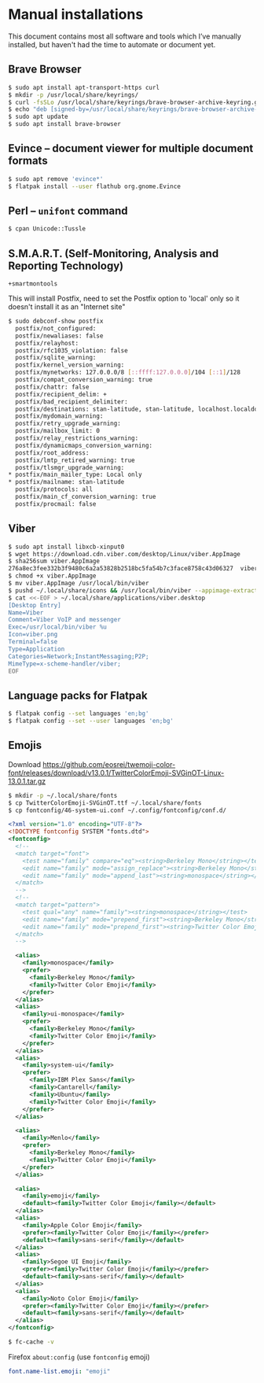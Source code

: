 # Manual installations

This document contains most all software and tools which I’ve manually installed, but haven't had the time to automate or document yet.

## Brave Browser

```bash
$ sudo apt install apt-transport-https curl
$ mkdir -p /usr/local/share/keyrings/
$ curl -fsSLo /usr/local/share/keyrings/brave-browser-archive-keyring.gpg https://brave-browser-apt-release.s3.brave.com/brave-browser-archive-keyring.gpg
$ echo "deb [signed-by=/usr/local/share/keyrings/brave-browser-archive-keyring.gpg arch=amd64] https://brave-browser-apt-release.s3.brave.com/ stable main" | sudo tee /etc/apt/sources.list.d/brave-browser-release.list
$ sudo apt update
$ sudo apt install brave-browser
```

## Evince – document viewer for multiple document formats

```bash
$ sudo apt remove 'evince*'
$ flatpak install --user flathub org.gnome.Evince
```

## Perl – `unifont` command

```bash
$ cpan Unicode::Tussle
```

## S.M.A.R.T. (Self-Monitoring, Analysis and Reporting Technology)

`+smartmontools`

This will install Postfix, need to set the Postfix option to 'local' only so it doesn't install it as an "Internet site"

```bash
$ sudo debconf-show postfix
  postfix/not_configured:
  postfix/newaliases: false
  postfix/relayhost:
  postfix/rfc1035_violation: false
  postfix/sqlite_warning:
  postfix/kernel_version_warning:
  postfix/mynetworks: 127.0.0.0/8 [::ffff:127.0.0.0]/104 [::1]/128
  postfix/compat_conversion_warning: true
  postfix/chattr: false
  postfix/recipient_delim: +
  postfix/bad_recipient_delimiter:
  postfix/destinations: stan-latitude, stan-latitude, localhost.localdomain, localhost
  postfix/mydomain_warning:
  postfix/retry_upgrade_warning:
  postfix/mailbox_limit: 0
  postfix/relay_restrictions_warning:
  postfix/dynamicmaps_conversion_warning:
  postfix/root_address:
  postfix/lmtp_retired_warning: true
  postfix/tlsmgr_upgrade_warning:
* postfix/main_mailer_type: Local only
* postfix/mailname: stan-latitude
  postfix/protocols: all
  postfix/main_cf_conversion_warning: true
  postfix/procmail: false
```

## Viber

```bash
$ sudo apt install libxcb-xinput0
$ wget https://download.cdn.viber.com/desktop/Linux/viber.AppImage
$ sha256sum viber.AppImage
276a8ec3fee332b3f9480c6a2a53828b2518bc5fa54b7c3face8758c43d06327  viber.AppImage
$ chmod +x viber.AppImage
$ mv viber.AppImage /usr/local/bin/viber
$ pushd ~/.local/share/icons && /usr/local/bin/viber --appimage-extract '*.png' && mv squashfs-root/viber.png ./ && rmdir squashfs-root && popd
$ cat <<-EOF > ~/.local/share/applications/viber.desktop
[Desktop Entry]
Name=Viber
Comment=Viber VoIP and messenger
Exec=/usr/local/bin/viber %u
Icon=viber.png
Terminal=false
Type=Application
Categories=Network;InstantMessaging;P2P;
MimeType=x-scheme-handler/viber;
EOF
```

## Language packs for Flatpak

```bash
$ flatpak config --set languages 'en;bg'
$ flatpak config --set --user languages 'en;bg'
```

## Emojis

Download https://github.com/eosrei/twemoji-color-font/releases/download/v13.0.1/TwitterColorEmoji-SVGinOT-Linux-13.0.1.tar.gz

```bash
$ mkdir -p ~/.local/share/fonts
$ cp TwitterColorEmoji-SVGinOT.ttf ~/.local/share/fonts
$ cp fontconfig/46-system-ui.conf ~/.config/fontconfig/conf.d/
```

```xml
<?xml version="1.0" encoding="UTF-8"?>
<!DOCTYPE fontconfig SYSTEM "fonts.dtd">
<fontconfig>
  <!--
  <match target="font">
    <test name="family" compare="eq"><string>Berkeley Mono</string></test>
    <edit name="family" mode="assign_replace"><string>Berkeley Mono</string></edit>
    <edit name="family" mode="append_last"><string>monospace</string></edit>
  </match>
  -->
  <!--
  <match target="pattern">
    <test qual="any" name="family"><string>monospace</string></test>
    <edit name="family" mode="prepend_first"><string>Berkeley Mono</string></edit>
    <edit name="family" mode="prepend_first"><string>Twitter Color Emoji</string></edit>
  </match>
  -->

  <alias>
    <family>monospace</family>
    <prefer>
      <family>Berkeley Mono</family>
      <family>Twitter Color Emoji</family>
    </prefer>
  </alias>
  <alias>
    <family>ui-monospace</family>
    <prefer>
      <family>Berkeley Mono</family>
      <family>Twitter Color Emoji</family>
    </prefer>
  </alias>
  <alias>
    <family>system-ui</family>
    <prefer>
      <family>IBM Plex Sans</family>
      <family>Cantarell</family>
      <family>Ubuntu</family>
      <family>Twitter Color Emoji</family>
    </prefer>
  </alias>

  <alias>
    <family>Menlo</family>
    <prefer>
      <family>Berkeley Mono</family>
      <family>Twitter Color Emoji</family>
    </prefer>
  </alias>

  <alias>
    <family>emoji</family>
    <default><family>Twitter Color Emoji</family></default>
  </alias>
  <alias>
    <family>Apple Color Emoji</family>
    <prefer><family>Twitter Color Emoji</family></prefer>
    <default><family>sans-serif</family></default>
  </alias>
  <alias>
    <family>Segoe UI Emoji</family>
    <prefer><family>Twitter Color Emoji</family></prefer>
    <default><family>sans-serif</family></default>
  </alias>
  <alias>
    <family>Noto Color Emoji</family>
    <prefer><family>Twitter Color Emoji</family></prefer>
    <default><family>sans-serif</family></default>
  </alias>
</fontconfig>
```

```bash
$ fc-cache -v
```

Firefox `about:config` (use `fontconfig` emoji)

```yaml
font.name-list.emoji: "emoji"
```
